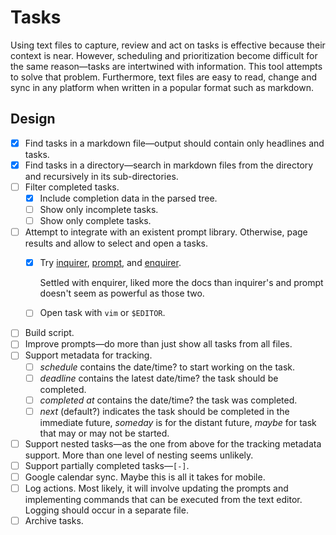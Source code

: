 # Tasks

Using text files to capture, review and act on tasks is effective because their
context is near. However, scheduling and prioritization become difficult for the
same reason—tasks are intertwined with information. This tool attempts to solve
that problem. Furthermore, text files are easy to read, change and sync in any
platform when written in a popular format such as markdown.

## Design

- [x] Find tasks in a markdown file—output should contain only headlines and
      tasks.
- [x] Find tasks in a directory—search in markdown files from the directory and
      recursively in its sub-directories.
- [ ] Filter completed tasks.
  - [x] Include completion data in the parsed tree.
  - [ ] Show only incomplete tasks.
  - [ ] Show only complete tasks.
- [ ] Attempt to integrate with an existent prompt library. Otherwise, page
      results and allow to select and open a tasks.
  - [x] Try [inquirer](https://www.npmjs.com/package/inquirer),
        [prompt](https://www.npmjs.com/package/prompt), and
        [enquirer](https://www.npmjs.com/package/enquirer).
        
    Settled with enquirer, liked more the docs than inquirer's and prompt
    doesn't seem as powerful as those two.
  - [ ] Open task with `vim` or `$EDITOR`.
- [ ] Build script.
- [ ] Improve prompts—do more than just show all tasks from all files.
- [ ] Support metadata for tracking.
  - [ ] *schedule* contains the date/time? to start working on the task.
  - [ ] *deadline* contains the latest date/time? the task should be completed.
  - [ ] *completed at* contains the date/time? the task was completed.
  - [ ] *next* (default?) indicates the task should be completed in the
        immediate future, *someday* is for the distant future, *maybe* for task
        that may or may not be started.
- [ ] Support nested tasks—as the one from above for the tracking metadata
      support. More than one level of nesting seems unlikely.
- [ ] Support partially completed tasks—`[-]`.
- [ ] Google calendar sync. Maybe this is all it takes for mobile.
- [ ] Log actions. Most likely, it will involve updating the prompts and
      implementing commands that can be executed from the text editor. Logging
      should occur in a separate file.
- [ ] Archive tasks.
